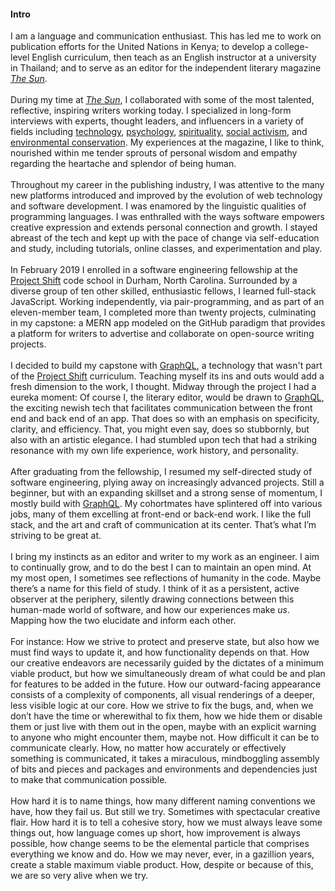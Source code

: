 #### Intro

I am a language and communication enthusiast. This has led me to work on publication efforts for the United Nations in Kenya; to develop a college-level English curriculum, then teach as an English instructor at a university in Thailand; and to serve as an editor for the independent literary magazine [_The Sun_](https://thesunmagazine.org).
<br>
<br>
During my time at [_The Sun_](https://thesunmagazine.org), I collaborated with some of the most talented, reflective, inspiring writers working today. I specialized in long-form interviews with experts, thought leaders, and influencers in a variety of fields including [technology](https://thesunmagazine.org/issues/353/voodoo-electronics), [psychology](https://thesunmagazine.org/issues/496/an-open-mind), [spirituality](https://thesunmagazine.org/issues/384/who-hears-this-sound), [social activism](https://thesunmagazine.org/issues/513/prisoner-of-hope), and [environmental conservation](https://thesunmagazine.org/issues/497/a-walk-on-the-wild-side). My experiences at the magazine, I like to think, nourished within me tender sprouts of personal wisdom and empathy regarding the heartache and splendor of being human.  
<br>
Throughout my career in the publishing industry, I was attentive to the many new platforms introduced and improved by the evolution of web technology and software development. I was enamored by the linguistic qualities of programming languages. I was enthralled with the ways software empowers creative expression and extends personal connection and growth. I stayed abreast of the tech and kept up with the pace of change via self-education and study, including tutorials, online classes, and experimentation and play.
<br>
<br>
In February 2019 I enrolled in a software engineering fellowship at the [Project Shift](https://projectshift.io) code school in Durham, North Carolina. Surrounded by a diverse group of ten other skilled, enthusiastic fellows, I learned full-stack JavaScript. Working independently, via pair-programming, and as part of an eleven-member team, I completed more than twenty projects, culminating in my capstone: a MERN app modeled on the GitHub paradigm that provides a platform for writers to advertise and collaborate on open-source writing projects.
<br>
<br>
I decided to build my capstone with [GraphQL](https://youtu.be/urmi2wbEpGk), a technology that wasn't part of the [Project Shift](https://projectshift.io) curriculum. Teaching myself its ins and outs would add a fresh dimension to the work, I thought. Midway through the project I had a eureka moment: Of course I, the literary editor, would be drawn to [GraphQL](https://youtu.be/urmi2wbEpGk), the exciting newish tech that facilitates communication between the front end and back end of an app. That does so with an emphasis on specificity, clarity, and efficiency. That, you might even say, does so stubbornly, but also with an artistic elegance. I had stumbled upon tech that had a striking resonance with my own life experience, work history, and personality.  
<br>
After graduating from the fellowship, I resumed my self-directed study of software engineering, plying away on increasingly advanced projects. Still a beginner, but with an expanding skillset and a strong sense of momentum, I mostly build with [GraphQL](https://youtu.be/urmi2wbEpGk). My cohortmates have splintered off into various jobs, many of them excelling at front-end or back-end work. I like the full stack, and the art and craft of communication at its center. That’s what I’m striving to be great at.
<br>
<br>
I bring my instincts as an editor and writer to my work as an engineer. I aim to continually grow, and to do the best I can to maintain an open mind. At my most open, I sometimes see reflections of humanity in the code. Maybe there’s a name for this field of study. I think of it as a persistent, active observer at the periphery, silently drawing connections between this human-made world of software, and how our experiences make _us_. Mapping how the two elucidate and inform each other.
<br>
<br>
For instance: How we strive to protect and preserve state, but also how we must find ways to update it, and how functionality depends on that. How our creative endeavors are necessarily guided by the dictates of a minimum viable product, but how we simultaneously dream of what could be and plan for features to be added in the future. How our outward-facing appearance consists of a complexity of components, all visual renderings of a deeper, less visible logic at our core. How we strive to fix the bugs, and, when we don’t have the time or wherewithal to fix them, how we hide them or disable them or just live with them out in the open, maybe with an explicit warning to anyone who might encounter them, maybe not. How difficult it can be to communicate clearly. How, no matter how accurately or effectively something is communicated, it takes a miraculous, mindboggling assembly of bits and pieces and packages and environments and dependencies just to make that communication possible.
<br>
<br>
How hard it is to name things, how many different naming conventions we have, how they fail us. But still we try. Sometimes with spectacular creative flair. How hard it is to tell a cohesive story, how we must always leave some things out, how language comes up short, how improvement is always possible, how change seems to be the elemental particle that comprises everything we know and do. How we may never, ever, in a gazillion years, create a stable maximum viable product. How, despite or because of this, we are so very alive when we try.
<br>
<br>
